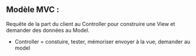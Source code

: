 ## Modèle MVC :
Requête de la part du client au Controller pour construire une View et demander des données au Model.
- Controller = constuire, tester, mémoriser envoyer à la vue, demander au model